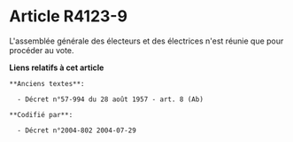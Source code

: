 # Article R4123-9

L'assemblée générale des électeurs et des électrices n'est réunie que pour procéder au vote.

**Liens relatifs à cet article**

	**Anciens textes**:

	  - Décret n°57-994 du 28 août 1957 - art. 8 (Ab)

	**Codifié par**:

	  - Décret n°2004-802 2004-07-29
